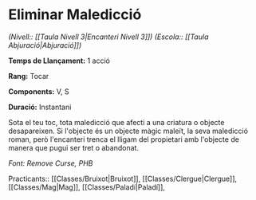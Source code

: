 # Eliminar Maledicció

*(Nivell:: [[Taula Nivell 3|Encanteri Nivell 3]]) (Escola:: [[Taula Abjuració|Abjuració]])*

**Temps de Llançament:** 1 acció

**Rang:** Tocar

**Components:** V, S

**Duració:** Instantani

Sota el teu toc, tota maledicció que afecti a una criatura o objecte desapareixen. Si l'objecte és un objecte màgic maleït, la seva maledicció roman, però l'encanteri trenca el lligam del propietari amb l'objecte de manera que pugui ser tret o abandonat.


*Font: Remove Curse, PHB*



Practicants:: [[Classes/Bruixot|Bruixot]], [[Classes/Clergue|Clergue]], [[Classes/Mag|Mag]], [[Classes/Paladí|Paladí]],